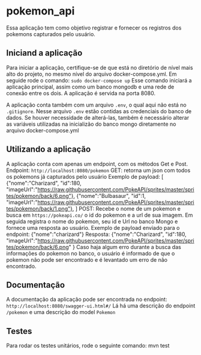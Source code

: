# pokemon_api

Essa aplicação tem como objetivo registrar e fornecer os registros dos pokemons capturados pelo usuário.

## Iniciand a aplicação

Para iniciar a aplicação, certifique-se de que está no diretório de nível mais alto do projeto, no mesmo nível do arquivo
docker-compose.yml. Em seguide rode o comando:
`sudo docker-compose up`
Esse comando iniciará a aplicação principal, assim como um banco mongodb e uma rede de conexão entre os dois. A aplicação é
servida na porta 8080.

A aplicação conta também com um arquivo `.env`, o qual aqui não está no `.gitignore`. Nesse arquivo `.env` estão
contidas as credenciais do banco de dados. Se houver necessidade de alterá-las, também é necessário alterar as variáveis
utilizadas na inicializão do banco mongo diretamente no arquivo docker-compose.yml

## Utilizando a aplicação

A aplicação conta com apenas um endpoint, com os métodos Get e Post.
Endpoint: `http://localhost:8080/pokemon`
GET: retorna um json com todos os pokemons já capturados pelo usuário
    Exemplo de payload: [
    {"nome":"Charizard",
    "id":180,
    "imageUrl":"https://raw.githubusercontent.com/PokeAPI/sprites/master/sprites/pokemon/back/6.png"},
    {"nome":"Bulbasaur",
    "id":1,
    "imageUrl":"https://raw.githubusercontent.com/PokeAPI/sprites/master/sprites/pokemon/back/1.png"},
]
POST:
    Recebe o nome de um pokemon e busca em `https://pokeapi.co/` o id do pokemon e a url de sua imagem. Em seguida
    registra o nome do pokemon, seu id e Url no banco Mongo e fornece uma resposta ao usuário.
    Exemplo de payload enviado para o endpoint:    {"nome":"charizard"}
    Resposta:
    {"nome":"Charizard",
    "id":180,
    "imageUrl":"https://raw.githubusercontent.com/PokeAPI/sprites/master/sprites/pokemon/back/6.png"
    }
    Caso haja algum erro durante a busca das informações do pokemon no banco, o usuário é informado de que o pokemon
não pode ser encontrado e é levantado um erro de não encontrado.
    

## Documentação

A documentação da aplicação pode ser encontrada no endpoint: `http://localhost:8080/swagger-ui.html#/`
Lá há uma descrição do endpoint `/pokemon` e uma descrição do model `Pokemon`

## Testes
Para rodar os testes unitários, rode o seguinte comando:
mvn test